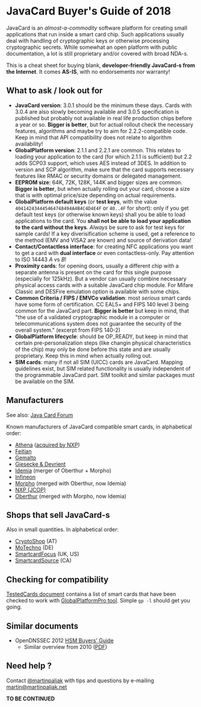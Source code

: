 # JavaCard Buyer's Guide of 2018

JavaCard is an *almost-a-commodity* software platform for creating small applications that run inside a smart card chip. Such applications usually deal with handling of cryptographic keys or otherwise processing cryptographic secrets. While somewhat an open platform with public documentation, a lot is still proprietary and/or covered with broad NDA-s.

This is a cheat sheet for buying blank, **developer-friendly JavaCard-s from the Internet**. It comes **AS-IS**, with no endorsements nor warranty!

## What to ask / look out for
 * **JavaCard version**: 3.0.1 should be the minimum these days. Cards with 3.0.4 are also slowly becoming available and 3.0.5 specification is published but probably not available in real life production chips before a year or so. **Bigger is better**, but for actual rollout check the necessary features, algorithms and maybe try to aim for 2.2.2-compatible code. Keep in mind that API compatibility does not relate to algorithm availability!
 * **GlobalPlatform version**: 2.1.1 and 2.2.1 are common. This relates to loading your application to the card (for which 2.1.1 is sufficient) but 2.2 adds SCP03 support, which uses AES instead of 3DES. In addition to version and SCP algorithm, make sure that the card supports necessary features like RMAC or security domains or delegated management.
 * **EEPROM size**: 64K, 72K, 128K, 144K and bigger sizes are common. **Bigger is better**, but when actually rolling out your card, choose a size that is with optimal price/size depending on actual requirements.
 * **GlobalPlatform default keys** (or **test keys**, with the value ```404142434445464748494A4B4C4D4E4F``` or ```40..4F``` for short): only if you get default test keys (or otherwise known keys) shall you be able to load applications to the card. You **shall not be able to load your application to the card without the keys**. *Always* be sure to ask for test keys for sample cards! If a key diverisification scheme is used, get a reference to the method (EMV and VISA2 are known) and source of derivation data!
 * **Contact/Contactless interface**: for creating NFC applications you want to get a card with **dual interface** or even contactless-only. Pay attention to ISO 14443 *A* vs *B*!
 * **Proximity cards**: for opening doors, usually a different chip with a separate antenna is present on the card for this single purpose (especially for 125kHz). But a vendor can usually combine necessary physical access cards with a suitable JavaCard chip module. For Mifare Classic and DESFire emulation option is available with some chips.
 * **Common Criteria / FIPS / EMVCo validation**: most *serious* smart cards have some form of certification. CC EAL5+ and FIPS 140 level 3 being common for the JavaCard part. **Bigger is better** but keep in mind, that "the use of a validated cryptographic module in a computer or telecommunications system does not guarantee the security of the overall system." (excerpt from FIPS 140-2)
 * **GlobalPlatform lifecycle**: should be OP_READY, but keep in mind that certain pre-personalization steps (like changin physical characteristics of the chip) may only be done before this state and are usually proprietary. Keep this in mind when actually rolling out.
 * **SIM cards**: many if not all SIM (UICC) cards are JavaCard. Mapping guidelines exist, but SIM related functionality is usually independent of the programmable JavaCard part. SIM toolkit and similar packages must be available on the SIM.

## Manufacturers
See also: [Java Card Forum](http://javacardforum.com/)

Known manufacturers of JavaCard compatible smart cards, in alphabetical order:

 * [Athena](http://www.athena-scs.com/) ([acquired by NXP](http://media.nxp.com/phoenix.zhtml?c=254228&p=irol-newsArticle&ID=2118036))
 * [Feitian](http://www.ftsafe.com/)
 * [Gemalto](http://www.gemalto.com/)
 * [Giesecke & Devrient](http://www.gi-de.com/)
 * [Idemia](http://www.idemia.com/) (merger of Oberthur + Morpho)
 * [Infineon](http://www.infineon.com/)
 * [Morpho](http://www.morpho.com/) (merged with Oberthur, now Idemia)
 * [NXP (JCOP)](http://www.nxp.com/)
 * [Oberthur](http://www.oberthur.com/) (merged with Morpho, now Idemia)
  

## Shops that sell JavaCard-s
Also in small quantities. In alphabetical order:

 * [CryptoShop](http://www.cryptoshop.com/) (AT)
 * [MoTechno](http://www.motechno.com/) (DE)
 * [SmartcardFocus](http://www.smartcardfocus.com/) (UK, US)
 * [SmartcardSource](http://www.smartcardsource.com/) (CA)

## Checking for compatibility

[TestedCards document](https://github.com/martinpaljak/GlobalPlatformPro/tree/master/docs/TestedCards) contains a list of smart cards that have been checked to work with [GlobalPlatformPro tool](https://github.com/martinpaljak/GlobalPlatformPro). Simple ```gp -l``` should get you going.

## Similar documents
 * OpenDNSSEC 2012 [HSM Buyers' Guide](https://wiki.opendnssec.org/display/DOCREF/HSM+Buyers%27+Guide)
   * Similar overview from 2010 ([PDF](http://www.opendnssec.org/wp-content/uploads/2011/01/A-Review-of-Hardware-Security-Modules-Fall-2010.pdf))

## Need help ?

Contact [@martinpaljak](https://github.com/martinpaljak) with tips and questions by e-mailing martin@martinpaljak.net


**TO BE CONTINUED**
